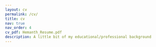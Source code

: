 ```yaml
---
layout: cv
permalink: /cv/
title: cv
nav: true
nav_order: 4
cv_pdf: Hemanth_Resume.pdf
description: A little bit of my educational/professional background
---
```

